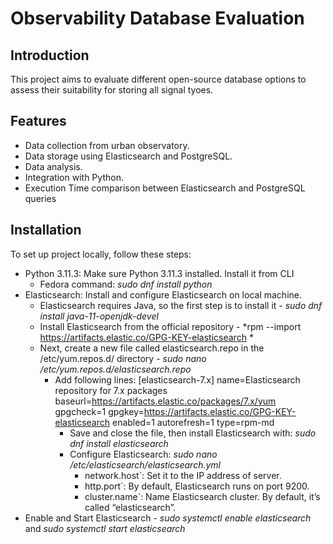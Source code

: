 # Observability Database Evaluation
## Introduction
This project aims to evaluate different open-source database options to assess their suitability for storing all signal tyoes.

## Features

- Data collection from urban observatory.
- Data storage using Elasticsearch and PostgreSQL.
- Data analysis.
- Integration with Python.
- Execution Time comparison between Elasticsearch and PostgreSQL queries

## Installation

To set up project locally, follow these steps:

- Python 3.11.3: Make sure Python 3.11.3 installed. Install it from CLI
  - Fedora command: *sudo dnf install python*
- Elasticsearch: Install and configure Elasticsearch on local machine.
  - Elasticsearch requires Java, so the first step is to install it - *sudo dnf install java-11-openjdk-devel*
  - Install Elasticsearch from the official repository - *rpm --import https://artifacts.elastic.co/GPG-KEY-elasticsearch *
  - Next, create a new file called elasticsearch.repo in the /etc/yum.repos.d/ directory - *sudo nano /etc/yum.repos.d/elasticsearch.repo*
    - Add following lines:
      [elasticsearch-7.x]
      name=Elasticsearch repository for 7.x packages
      baseurl=https://artifacts.elastic.co/packages/7.x/yum
      gpgcheck=1
      gpgkey=https://artifacts.elastic.co/GPG-KEY-elasticsearch
      enabled=1
      autorefresh=1
      type=rpm-md
      - Save and close the file, then install Elasticsearch with: *sudo dnf install elasticsearch*
      - Configure Elasticsearch: *sudo nano /etc/elasticsearch/elasticsearch.yml*
        - network.host`: Set it to the IP address of server.
        - http.port`: By default, Elasticsearch runs on port 9200.
        - cluster.name`: Name Elasticsearch cluster. By default, it’s called “elasticsearch”.
- Enable and Start Elasticsearch - *sudo systemctl enable elasticsearch* and *sudo systemctl start elasticsearch*

